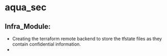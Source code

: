 # aqua_sec

## Infra_Module:

- Creating the terraform remote backend to store the tfstate files as they contain confidential information.
-
